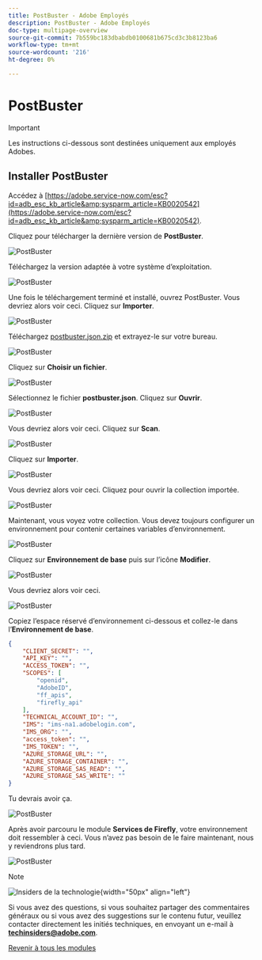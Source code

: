 ```yaml
---
title: PostBuster - Adobe Employés
description: PostBuster - Adobe Employés
doc-type: multipage-overview
source-git-commit: 7b559bc183dbabdb0100681b675cd3c3b8123ba6
workflow-type: tm+mt
source-wordcount: '216'
ht-degree: 0%

---
```


# PostBuster

>[!IMPORTANT]
>
>Les instructions ci-dessous sont destinées uniquement aux employés Adobes.

## Installer PostBuster

Accédez à [https://adobe.service-now.com/esc?id=adb_esc_kb_article&amp;sysparm_article=KB0020542](https://adobe.service-now.com/esc?id=adb_esc_kb_article&amp;sysparm_article=KB0020542).

Cliquez pour télécharger la dernière version de **PostBuster**.

![PostBuster](./assets/images/pb1.png)

Téléchargez la version adaptée à votre système d’exploitation.

![PostBuster](./assets/images/pb2.png)

Une fois le téléchargement terminé et installé, ouvrez PostBuster. Vous devriez alors voir ceci. Cliquez sur **Importer**.

![PostBuster](./assets/images/pb3.png)

Téléchargez [postbuster.json.zip](./assets/postman/postbuster.json.zip) et extrayez-le sur votre bureau.

![PostBuster](./assets/images/pbpb.png)

Cliquez sur **Choisir un fichier**.

![PostBuster](./assets/images/pb4.png)

Sélectionnez le fichier **postbuster.json**. Cliquez sur **Ouvrir**.

![PostBuster](./assets/images/pb5.png)

Vous devriez alors voir ceci. Cliquez sur **Scan**.

![PostBuster](./assets/images/pb6.png)

Cliquez sur **Importer**.

![PostBuster](./assets/images/pb7.png)

Vous devriez alors voir ceci. Cliquez pour ouvrir la collection importée.

![PostBuster](./assets/images/pb8.png)

Maintenant, vous voyez votre collection. Vous devez toujours configurer un environnement pour contenir certaines variables d’environnement.

![PostBuster](./assets/images/pb9.png)

Cliquez sur **Environnement de base** puis sur l’icône **Modifier**.

![PostBuster](./assets/images/pb10.png)

Vous devriez alors voir ceci.

![PostBuster](./assets/images/pb11.png)

Copiez l’espace réservé d’environnement ci-dessous et collez-le dans l’**Environnement de base**.

```json
{
	"CLIENT_SECRET": "",
	"API_KEY": "",
	"ACCESS_TOKEN": "",
	"SCOPES": [
		"openid",
		"AdobeID",
		"ff_apis",
		"firefly_api"
	],
	"TECHNICAL_ACCOUNT_ID": "",
	"IMS": "ims-na1.adobelogin.com",
	"IMS_ORG": "",
	"access_token": "",
	"IMS_TOKEN": "",
	"AZURE_STORAGE_URL": "",
	"AZURE_STORAGE_CONTAINER": "",
	"AZURE_STORAGE_SAS_READ": "",
	"AZURE_STORAGE_SAS_WRITE": ""
}
```

Tu devrais avoir ça.

![PostBuster](./assets/images/pb12.png)

Après avoir parcouru le module **Services de Firefly**, votre environnement doit ressembler à ceci. Vous n’avez pas besoin de le faire maintenant, nous y reviendrons plus tard.

![PostBuster](./assets/images/pb13.png)

>[!NOTE]
>
>![Insiders de la technologie ](./assets/images/techinsiders.png){width="50px" align="left"}
>
>Si vous avez des questions, si vous souhaitez partager des commentaires généraux ou si vous avez des suggestions sur le contenu futur, veuillez contacter directement les initiés techniques, en envoyant un e-mail à **techinsiders@adobe.com**.

[Revenir à tous les modules](./overview.md)
